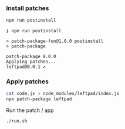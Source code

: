 ### Install patches

```bash
npm run postinstall
```

```
❯ npm run postinstall

> patch-package-fun@1.0.0 postinstall
> patch-package

patch-package 8.0.0
Applying patches...
leftpad@0.0.1 ✔
```

### Apply patches

```bash
cat code.js > node_modules/leftpad/index.js
npx patch-package leftpad
```

Run the patch / app
```
./run.sh
```